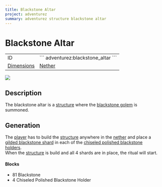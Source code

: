 ```yaml
---
title: Blackstone Altar
project: adventurez
summary: adventurez structure blackstone altar
---
```

# Blackstone Altar
<div class="main_table">
<div class="left_main_table">
<table class="left_table">
    <tbody>
        <tr>
            <td class="first-column">ID</td>
            <td class="second-column">
            ```
            adventurez:blackstone_altar
            ```
            </td>
        </tr>
        <tr id="linear-top">
            <td class="first-column"><a href="https://minecraft.wiki/w/Dimension" target="_blank">Dimensions</a></td>
            <td class="second-column"><a href="https://minecraft.wiki/w/The_Nether" target="_blank">Nether</a></td>
        </tr>
    </tbody>
</table>
</div>
    <img src="/wiki/assets/adventurez/structures/blackstone_altar.png" loading="lazy" class="right_img_table"/>
</div>

## Description
The blackstone altar is a [structure](https://minecraft.wiki/w/Structure) where the [blackstone golem](/wiki/mods/AdventureZ/Entities/Blackstone_Golem) is summoned.

## Generation
The [player](https://minecraft.wiki/w/Player) has to build the [structure](https://minecraft.wiki/w/Structure) anywhere in the [nether](https://minecraft.wiki/w/The_Nether) and place a [gilded blackstone shard](/wiki/mods/AdventureZ/Items/Gilded_Blackstone_Shard) in each of the [chiseled polished blackstone holders](/wiki/mods/AdventureZ/Blocks/Chiseled_Polished_Blackstone_Holder).  
When the [structure](https://minecraft.wiki/w/Structure) is build and all 4 shards are in place, the ritual will start.

#### Blocks
- 81 Blackstone
- 4 Chiseled Polished Blackstone Holder
